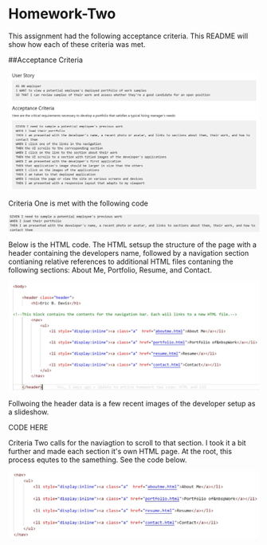 # Homework-Two

This assignment had the following acceptance criteria. This README will show how each of these criteria was met.

##Acceptance Criteria

![](/assets/images/Acceptance%20Criteria.JPG)

Criteria One is met with the following code

![](/assets/images/CriteriaOne.JPG)

Below is the HTML code. The HTML setsup the structure of the page with a header containing the developers name, followed by a navigation section contianing relative references to additional HTML files contaning the following sections: About Me, Portfolio, Resume, and Contact. 


![](/assets/images/CriteriaOneHTML.JPG)

Follwoing the header data is a few recent images of the developer setup as a slideshow. 

CODE HERE

Criteria Two calls for the naviagtion to scroll to that section. I took it a bit further and made each section it's own HTML page. At the root, this process equtes to the samething. See the code below.

![](/assets/images/CriteriaTwo.JPG)
